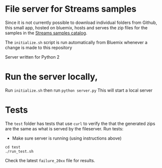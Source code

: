 # File server for Streams samples
Since it is not currently possible to download individual folders from Github, this small app, hosted on bluemix,
hosts and serves the zip files for the samples in the [Streams samples catalog](https://ibmstreams.github.io/samples).

The `initialize.sh` script is run automatically from Bluemix whenever a change is made to this repository


Server written for Python 2

# Run the server locally,
Run `initialize.sh` then run `python server.py`
This will start a local server

# Tests
The `test`  folder has tests that use `curl` to verify the that the generated zips are the same as what is served by the fileserver.
Run tests:
- Make sure server is running (using instructions above)
```
cd test
./run_test.sh
```

Check the latest `failure_20xx` file for results.
